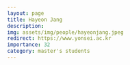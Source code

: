 ```yaml
---
layout: page
title: Hayeon Jang
description: 
img: assets/img/people/hayeonjang.jpeg
redirect: https://www.yonsei.ac.kr
importance: 32
category: master's students
---
```


